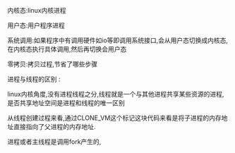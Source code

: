 内核态:linux内核进程

用户态:用户程序进程

系统调用:如果程序中有调用硬件如io等即调用系统接口,会从用户态切换成内核态,在内核态执行具体调用,然后再切换会用户态

零拷贝:拷贝过程,节省了哪些步骤



进程与线程的区别 : 

linux内核角度,没有进程线程之分,线程就是一个与其他进程共享某些资源的进程,是否共享地址空间是进程和线程的唯一区别

从线程创建过程来看,通过CLONE_VM这个标记这块代码来看是将子进程的内存地址直接指向了父进程的内存地址.

进程或者主线程是调用fork产生的,

